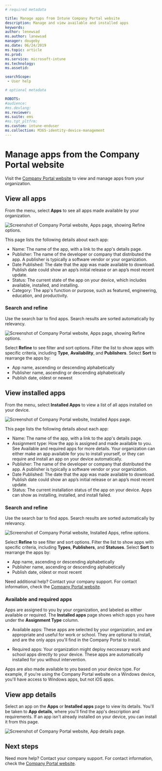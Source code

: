 ```yaml
---
# required metadata

title: Manage apps from Intune Company Portal website  
description: Manage and view available and installed apps  
keywords:
author: lenewsad
ms.author: lanewsad
manager: dougeby
ms.date: 06/24/2019
ms.topic: article
ms.prod:
ms.service: microsoft-intune
ms.technology:
ms.assetid:

searchScope:
 - User help

# optional metadata

ROBOTS:  
#audience:
#ms.devlang:
ms.reviewer: 
ms.suite: ems
#ms.tgt_pltfrm:
ms.custom: intune-enduser
ms.collection: M365-identity-device-management
---
```


# Manage apps from the Company Portal website 
Visit the [Company Portal website](https://portal.manage.microsoft.com) to view and manage apps from your organization. 

## View all apps  
From the menu, select **Apps** to see all apps made available by your organization. 

   ![Screenshot of Company Portal website, Apps page, showing Refine options.](./media/intune-view-apps-1907.png)  

This page lists the following details about each app:  

* Name: The name of the app, with a link to the app's details page.
* Publisher: The name of the developer or company that distributed the app. A publisher is typically a software vendor or your organization.  
* Date Published: The date that the app was made available to download. Publish date could show an app’s initial release or an app’s most recent update.
* Status: The current state of the app on your device, which includes available, installed, and installing. 
* Category: The app's function or purpose, such as featured, engineering, education, and productivity.  

### Search and refine   

Use the search bar to find apps. Search results are sorted automatically by relevancy.  

   ![Screenshot of Company Portal website, Apps page, showing Refine options.](./media/intune-refine-all-apps-1907.png)  

Select **Refine** to see filter and sort options. Filter the list to show apps with specific criteria, including **Type**, **Availability**, and **Publishers**. Select **Sort** to rearrange the apps by:

* App name, ascending or descending alphabetically 
* Publisher name, ascending or descending alphabetically 
* Publish date, oldest or newest  

## View installed apps  
From the menu, select **Installed Apps** to view a list of all apps installed on your device.  

   ![Screenshot of Company Portal website, Installed Apps page.](./media/intune-installed-apps-1907.png)  


This page lists the following details about each app:  

* Name: The name of the app, with a link to the app's details page.
* Assignment type: How the app is assigned and made available to you. See Available and required apps for more details. Your organization can either make an app available for you to install yourself, or they can require and install an app on your device automatically.  
* Publisher: The name of the developer or company that distributed the app. A publisher is typically a software vendor or your organization.  
* Date Published: The date that the app was made available to download. Publish date could show an app’s initial release or an app’s most recent update.
* Status: The current installation status of the app on your device. Apps can show as installing, installed, and install failed.  

### Search and refine  

Use the search bar to find apps. Search results are sorted automatically by relevancy.  

   ![Screenshot of Company Portal website, Installed Apps, refine options.](./media/intune-installed-refine-1907.png)  

Select **Refine** to see filter and sort options. Filter the list to show apps with specific criteria, including **Types**, **Publishers**, and **Statuses**. Select **Sort** to rearrange the apps by:

* App name, ascending or descending alphabetically  
* Publisher name, ascending or descending alphabetically  
* Publish date, oldest or most recent  

Need additional help? Contact your company support. For contact information, check the [Company Portal website](https://go.microsoft.com/fwlink/?linkid=2010980).  

### Available and required apps
Apps are assigned to you by your organization, and labeled as either available or required. The **Installed apps** page shows which apps you have under the **Assignment Type** column. 


* Available apps: These apps are selected by your organization, and are appropriate and useful for work or school. They are optional to install, and are the only apps you'll find in the Company Portal to install. 

* Required apps: Your organization might deploy neccessary work and school apps directly to your device. These apps are automatically installed for you without intervention. 

Apps are also made available to you based on your device type. For example, if you're using the Company Portal website on a Windows device, you'll have access to Windows apps, but not iOS apps.  

## View app details  
Select an app on the **Apps** or **Installed apps** page to view its details. You'll be taken to **App details**, where you'll find the app's description and requirements. If an app isn't already installed on your device, you can install it from this page. 


   ![Screenshot of Company Portal website, App details page.](./media/intune-app-details-1907.png)  

## Next steps
Need more help? Contact your company support. For contact information, check the [Company Portal website](https://go.microsoft.com/fwlink/?linkid=2010980).  
